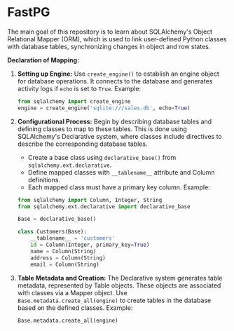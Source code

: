 # FastPG

The main goal of this repository is to learn about SQLAlchemy's Object Relational Mapper (ORM), which is used to link user-defined Python classes with database tables, synchronizing changes in object and row states.

**Declaration of Mapping:**

1. **Setting up Engine:** Use `create_engine()` to establish an engine object for database operations. It connects to the database and generates activity logs if `echo` is set to `True`. Example:
   ```python
   from sqlalchemy import create_engine
   engine = create_engine('sqlite:///sales.db', echo=True)
   ```

2. **Configurational Process:** Begin by describing database tables and defining classes to map to these tables. This is done using SQLAlchemy's Declarative system, where classes include directives to describe the corresponding database tables.
   - Create a base class using `declarative_base()` from `sqlalchemy.ext.declarative`.
   - Define mapped classes with `__tablename__` attribute and Column definitions.
   - Each mapped class must have a primary key column.
   Example:
   ```python
   from sqlalchemy import Column, Integer, String
   from sqlalchemy.ext.declarative import declarative_base

   Base = declarative_base()

   class Customers(Base):
       __tablename__ = 'customers'
       id = Column(Integer, primary_key=True)
       name = Column(String)
       address = Column(String)
       email = Column(String)
   ```

3. **Table Metadata and Creation:** The Declarative system generates table metadata, represented by Table objects. These objects are associated with classes via a Mapper object. Use `Base.metadata.create_all(engine)` to create tables in the database based on the defined classes.
   Example:
   ```python
   Base.metadata.create_all(engine)
   ```